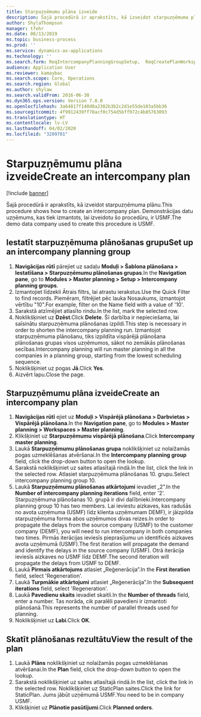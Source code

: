 ```yaml
---
title: Starpuzņēmumu plāna izveide
description: Šajā procedūrā ir aprakstīts, kā izveidot starpuzņēmuma plānu.
author: ShylaThompson
manager: tfehr
ms.date: 08/13/2019
ms.topic: business-process
ms.prod: ''
ms.service: dynamics-ax-applications
ms.technology: ''
ms.search.form: ReqIntercompanyPlanningGroupSetup,  ReqCreatePlanWorkspace
audience: Application User
ms.reviewer: kamaybac
ms.search.scope: Core, Operations
ms.search.region: Global
ms.author: shylaw
ms.search.validFrom: 2016-06-30
ms.dyn365.ops.version: Version 7.0.0
ms.openlocfilehash: 3a64817f140d8a2302b3b2c2d1e55de103a5bb36
ms.sourcegitcommit: 4f9912439ff78acf0c754d5bff972c4b85763093
ms.translationtype: HT
ms.contentlocale: lv-LV
ms.lasthandoff: 04/02/2020
ms.locfileid: "3209701"
---
```

# <a name="create-an-intercompany-plan"></a><span data-ttu-id="64dfb-103">Starpuzņēmumu plāna izveide</span><span class="sxs-lookup"><span data-stu-id="64dfb-103">Create an intercompany plan</span></span>

[!include [banner](../../includes/banner.md)]

<span data-ttu-id="64dfb-104">Šajā procedūrā ir aprakstīts, kā izveidot starpuzņēmuma plānu.</span><span class="sxs-lookup"><span data-stu-id="64dfb-104">This procedure shows how to create an intercompany plan.</span></span> <span data-ttu-id="64dfb-105">Demonstrācijas datu uzņēmums, kas tiek izmantots, lai izveidotu šo procedūru, ir USMF.</span><span class="sxs-lookup"><span data-stu-id="64dfb-105">The demo data company used to create this procedure is USMF.</span></span>


## <a name="set-up-an-intercompany-planning-group"></a><span data-ttu-id="64dfb-106">Iestatīt starpuzņēmuma plānošanas grupu</span><span class="sxs-lookup"><span data-stu-id="64dfb-106">Set up an intercompany planning group</span></span> 
1. <span data-ttu-id="64dfb-107">**Navigācijas rūtī** pārejiet uz sadaļu **Moduļi > Šablona plānošana > Iestatīšana > Starpuzņēmumu plānošanas grupas**.</span><span class="sxs-lookup"><span data-stu-id="64dfb-107">In the **Navigation pane**, go to **Modules > Master planning > Setup > Intercompany planning groups**.</span></span> 
2. <span data-ttu-id="64dfb-108">Izmantojiet līdzekli Ātrais filtrs, lai atrastu ierakstus.</span><span class="sxs-lookup"><span data-stu-id="64dfb-108">Use the Quick Filter to find records.</span></span> <span data-ttu-id="64dfb-109">Piemēram, filtrējiet pēc lauka Nosaukums, izmantojot vērtību "10".</span><span class="sxs-lookup"><span data-stu-id="64dfb-109">For example, filter on the Name field with a value of '10'.</span></span>
3. <span data-ttu-id="64dfb-110">Sarakstā atzīmējiet atlasīto rindu.</span><span class="sxs-lookup"><span data-stu-id="64dfb-110">In the list, mark the selected row.</span></span>
4. <span data-ttu-id="64dfb-111">Noklikšķiniet uz **Dzēst**.</span><span class="sxs-lookup"><span data-stu-id="64dfb-111">Click **Delete**.</span></span> <span data-ttu-id="64dfb-112">Šī darbība ir nepieciešama, lai saīsinātu starpuzņēmuma plānošanas izpildi.</span><span class="sxs-lookup"><span data-stu-id="64dfb-112">This step is necessary in order to shorten the intercompany planning run.</span></span>   <span data-ttu-id="64dfb-113">Izmantojot starpuzņēmuma plānošanu, tiks izpildīta vispārējā plānošana plānošanas grupas visos uzņēmumos, sākot no zemākās plānošanas secības.</span><span class="sxs-lookup"><span data-stu-id="64dfb-113">Intercompany planning will run master planning in all the companies in a planning group, starting from the lowest scheduling sequence.</span></span>  
5. <span data-ttu-id="64dfb-114">Noklikšķiniet uz pogas **Jā**.</span><span class="sxs-lookup"><span data-stu-id="64dfb-114">Click **Yes**.</span></span>
6. <span data-ttu-id="64dfb-115">Aizvērt lapu.</span><span class="sxs-lookup"><span data-stu-id="64dfb-115">Close the page.</span></span>

## <a name="create-an-intercompany-plan"></a><span data-ttu-id="64dfb-116">Starpuzņēmumu plāna izveide</span><span class="sxs-lookup"><span data-stu-id="64dfb-116">Create an intercompany plan</span></span>
1. <span data-ttu-id="64dfb-117">**Navigācijas rūtī** ejiet uz **Moduļi > Vispārējā plānošana > Darbvietas > Vispārējā plānošana**.</span><span class="sxs-lookup"><span data-stu-id="64dfb-117">In the **Navigation pane**, go to **Modules > Master planning > Workspaces > Master planning**.</span></span>
2. <span data-ttu-id="64dfb-118">Klikšķiniet uz **Starpuzņēmumu vispārējā plānošana**.</span><span class="sxs-lookup"><span data-stu-id="64dfb-118">Click **Intercompany master planning**.</span></span>  
3. <span data-ttu-id="64dfb-119">Laukā **Starpuzņēmumu plānošanas grupa** noklikšķiniet uz nolaižamās pogas uzmeklēšanas atvēršanai.</span><span class="sxs-lookup"><span data-stu-id="64dfb-119">In the **Intercompany planning group** field, click the drop-down button to open the lookup.</span></span>
4. <span data-ttu-id="64dfb-120">Sarakstā noklikšķiniet uz saites atlasītajā rindā.</span><span class="sxs-lookup"><span data-stu-id="64dfb-120">In the list, click the link in the selected row.</span></span> <span data-ttu-id="64dfb-121">Atlasiet starpuzņēmuma plānošanas 10. grupu.</span><span class="sxs-lookup"><span data-stu-id="64dfb-121">Select intercompany planning group 10.</span></span>  
5. <span data-ttu-id="64dfb-122">Laukā **Starpuzņēmumu plānošanas atkārtojumi** ievadiet „2”.</span><span class="sxs-lookup"><span data-stu-id="64dfb-122">In the **Number of intercompany planning iterations** field, enter '2'.</span></span> <span data-ttu-id="64dfb-123">Starpuzņēmuma plānošanas 10. grupā ir divi dalībnieki.</span><span class="sxs-lookup"><span data-stu-id="64dfb-123">Intercompany planning group 10 has two members.</span></span> <span data-ttu-id="64dfb-124">Lai ieviestu aizkaves, kas radušās no avota uzņēmuma (USMF) līdz klienta uzņēmumam DEMF), ir jāizpilda starpuzņēmuma forma abos uzņēmumos divas reizes.</span><span class="sxs-lookup"><span data-stu-id="64dfb-124">In order to propagate the delays from the source company (USMF) to the customer company (DEMF), you will need to run intercompany in both companies two times.</span></span> <span data-ttu-id="64dfb-125">Pirmās iterācijas ieviesīs pieprasījumu un identificēs aizkaves avota uzņēmumā (USMF).</span><span class="sxs-lookup"><span data-stu-id="64dfb-125">The first iteration will propagate the demand and identify the delays in the source company (USMF).</span></span> <span data-ttu-id="64dfb-126">Otrā iterācija ieviesīs aizkaves no USMF līdz DEMF.</span><span class="sxs-lookup"><span data-stu-id="64dfb-126">The second iteration will propagate the delays from USMF to DEMF.</span></span>  
6. <span data-ttu-id="64dfb-127">Laukā **Pirmais atkārtojums** atlasiet „Reģenerācija”.</span><span class="sxs-lookup"><span data-stu-id="64dfb-127">In the **First iteration** field, select 'Regeneration'.</span></span>
7. <span data-ttu-id="64dfb-128">Laukā **Turpmākie atkārtojumi** atlasiet „Reģenerācija”.</span><span class="sxs-lookup"><span data-stu-id="64dfb-128">In the **Subsequent iterations** field, select 'Regeneration'.</span></span>
8. <span data-ttu-id="64dfb-129">Laukā **Pavedienu skaits** ievadiet skaitli.</span><span class="sxs-lookup"><span data-stu-id="64dfb-129">In the **Number of threads** field, enter a number.</span></span> <span data-ttu-id="64dfb-130">Tas norāda, cik paralēli pavedieni ir izmantoti plānošanā.</span><span class="sxs-lookup"><span data-stu-id="64dfb-130">This represents the number of parallel threads used for planning.</span></span>  
9. <span data-ttu-id="64dfb-131">Noklikšķiniet uz **Labi**.</span><span class="sxs-lookup"><span data-stu-id="64dfb-131">Click **OK**.</span></span>

## <a name="view-the-result-of-the-plan"></a><span data-ttu-id="64dfb-132">Skatīt plānošanas rezultātu</span><span class="sxs-lookup"><span data-stu-id="64dfb-132">View the result of the plan</span></span>
1. <span data-ttu-id="64dfb-133">Laukā **Plāns** noklikšķiniet uz nolaižamās pogas uzmeklēšanas atvēršanai.</span><span class="sxs-lookup"><span data-stu-id="64dfb-133">In the **Plan** field, click the drop-down button to open the lookup.</span></span>
2. <span data-ttu-id="64dfb-134">Sarakstā noklikšķiniet uz saites atlasītajā rindā.</span><span class="sxs-lookup"><span data-stu-id="64dfb-134">In the list, click the link in the selected row.</span></span> <span data-ttu-id="64dfb-135">Noklikšķiniet uz StaticPlan saites.</span><span class="sxs-lookup"><span data-stu-id="64dfb-135">Click the link for StaticPlan.</span></span> <span data-ttu-id="64dfb-136">Jums jābūt uzņēmumā USMF.</span><span class="sxs-lookup"><span data-stu-id="64dfb-136">You need to be in company USMF.</span></span>  
3. <span data-ttu-id="64dfb-137">Klikšķiniet uz **Plānotie pasūtījumi**.</span><span class="sxs-lookup"><span data-stu-id="64dfb-137">Click **Planned orders**.</span></span>

